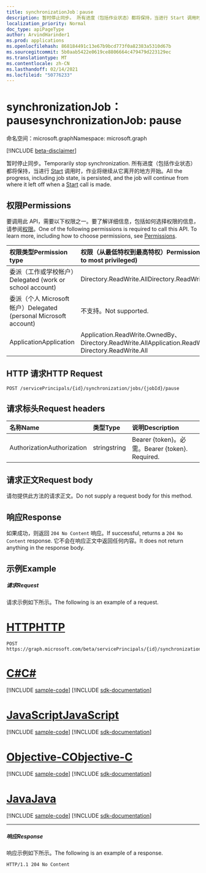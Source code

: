 ```yaml
---
title: synchronizationJob：pause
description: 暂时停止同步。 所有进度（包括作业状态）都将保持，当进行 Start 调用时，作业将继续从它离开的地方开始。
localization_priority: Normal
doc_type: apiPageType
author: ArvindHarinder1
ms.prod: applications
ms.openlocfilehash: 868184491c13e67b9bcd773f0a82383a5310d67b
ms.sourcegitcommit: 5b0aab5422e0619ce8806664c479479d223129ec
ms.translationtype: MT
ms.contentlocale: zh-CN
ms.lasthandoff: 02/14/2021
ms.locfileid: "50776233"
---
```

# <a name="synchronizationjob-pause"></a><span data-ttu-id="1d791-104">synchronizationJob：pause</span><span class="sxs-lookup"><span data-stu-id="1d791-104">synchronizationJob: pause</span></span>

<span data-ttu-id="1d791-105">命名空间：microsoft.graph</span><span class="sxs-lookup"><span data-stu-id="1d791-105">Namespace: microsoft.graph</span></span>

[!INCLUDE [beta-disclaimer](../../includes/beta-disclaimer.md)]

<span data-ttu-id="1d791-106">暂时停止同步。</span><span class="sxs-lookup"><span data-stu-id="1d791-106">Temporarily stop synchronization.</span></span> <span data-ttu-id="1d791-107">所有进度（包括作业状态）都将保持，当进行 [Start](../api/synchronization-synchronizationjob-start.md) 调用时，作业将继续从它离开的地方开始。</span><span class="sxs-lookup"><span data-stu-id="1d791-107">All the progress, including job state, is persisted, and the job will continue from where it left off when a [Start](../api/synchronization-synchronizationjob-start.md) call is made.</span></span>

## <a name="permissions"></a><span data-ttu-id="1d791-108">权限</span><span class="sxs-lookup"><span data-stu-id="1d791-108">Permissions</span></span>
<span data-ttu-id="1d791-p103">要调用此 API，需要以下权限之一。要了解详细信息，包括如何选择权限的信息，请参阅[权限](/graph/permissions-reference)。</span><span class="sxs-lookup"><span data-stu-id="1d791-p103">One of the following permissions is required to call this API. To learn more, including how to choose permissions, see [Permissions](/graph/permissions-reference).</span></span>

|<span data-ttu-id="1d791-111">权限类型</span><span class="sxs-lookup"><span data-stu-id="1d791-111">Permission type</span></span>                        | <span data-ttu-id="1d791-112">权限（从最低特权到最高特权）</span><span class="sxs-lookup"><span data-stu-id="1d791-112">Permissions (from least to most privileged)</span></span>              |
|:--------------------------------------|:---------------------------------------------------------|
|<span data-ttu-id="1d791-113">委派（工作或学校帐户）</span><span class="sxs-lookup"><span data-stu-id="1d791-113">Delegated (work or school account)</span></span>     |<span data-ttu-id="1d791-114">Directory.ReadWrite.All</span><span class="sxs-lookup"><span data-stu-id="1d791-114">Directory.ReadWrite.All</span></span>  |
|<span data-ttu-id="1d791-115">委派（个人 Microsoft 帐户）</span><span class="sxs-lookup"><span data-stu-id="1d791-115">Delegated (personal Microsoft account)</span></span> |<span data-ttu-id="1d791-116">不支持。</span><span class="sxs-lookup"><span data-stu-id="1d791-116">Not supported.</span></span>  |
|<span data-ttu-id="1d791-117">Application</span><span class="sxs-lookup"><span data-stu-id="1d791-117">Application</span></span>                            |<span data-ttu-id="1d791-118">Application.ReadWrite.OwnedBy、Directory.ReadWrite.All</span><span class="sxs-lookup"><span data-stu-id="1d791-118">Application.ReadWrite.OwnedBy, Directory.ReadWrite.All</span></span> | 

## <a name="http-request"></a><span data-ttu-id="1d791-119">HTTP 请求</span><span class="sxs-lookup"><span data-stu-id="1d791-119">HTTP Request</span></span>
<!-- { "blockType": "ignored" } -->
```http
POST /servicePrincipals/{id}/synchronization/jobs/{jobId}/pause
```

## <a name="request-headers"></a><span data-ttu-id="1d791-120">请求标头</span><span class="sxs-lookup"><span data-stu-id="1d791-120">Request headers</span></span>

| <span data-ttu-id="1d791-121">名称</span><span class="sxs-lookup"><span data-stu-id="1d791-121">Name</span></span>           | <span data-ttu-id="1d791-122">类型</span><span class="sxs-lookup"><span data-stu-id="1d791-122">Type</span></span>    | <span data-ttu-id="1d791-123">说明</span><span class="sxs-lookup"><span data-stu-id="1d791-123">Description</span></span>|
|:---------------|:--------|:-----------|
| <span data-ttu-id="1d791-124">Authorization</span><span class="sxs-lookup"><span data-stu-id="1d791-124">Authorization</span></span>  | <span data-ttu-id="1d791-125">string</span><span class="sxs-lookup"><span data-stu-id="1d791-125">string</span></span>  | <span data-ttu-id="1d791-p104">Bearer {token}。必需。</span><span class="sxs-lookup"><span data-stu-id="1d791-p104">Bearer {token}. Required.</span></span> |

## <a name="request-body"></a><span data-ttu-id="1d791-128">请求正文</span><span class="sxs-lookup"><span data-stu-id="1d791-128">Request body</span></span>

<span data-ttu-id="1d791-129">请勿提供此方法的请求正文。</span><span class="sxs-lookup"><span data-stu-id="1d791-129">Do not supply a request body for this method.</span></span>

## <a name="response"></a><span data-ttu-id="1d791-130">响应</span><span class="sxs-lookup"><span data-stu-id="1d791-130">Response</span></span>

<span data-ttu-id="1d791-131">如果成功，则返回 `204 No Content` 响应。</span><span class="sxs-lookup"><span data-stu-id="1d791-131">If successful, returns a `204 No Content` response.</span></span> <span data-ttu-id="1d791-132">它不会在响应正文中返回任何内容。</span><span class="sxs-lookup"><span data-stu-id="1d791-132">It does not return anything in the response body.</span></span>

## <a name="example"></a><span data-ttu-id="1d791-133">示例</span><span class="sxs-lookup"><span data-stu-id="1d791-133">Example</span></span>

##### <a name="request"></a><span data-ttu-id="1d791-134">请求</span><span class="sxs-lookup"><span data-stu-id="1d791-134">Request</span></span>
<span data-ttu-id="1d791-135">请求示例如下所示。</span><span class="sxs-lookup"><span data-stu-id="1d791-135">The following is an example of a request.</span></span>

# <a name="http"></a>[<span data-ttu-id="1d791-136">HTTP</span><span class="sxs-lookup"><span data-stu-id="1d791-136">HTTP</span></span>](#tab/http)
<!-- {
  "blockType": "request",
  "name": "synchronizationjob_pause"
}-->
```http
POST https://graph.microsoft.com/beta/servicePrincipals/{id}/synchronization/jobs/{jobId}/pause
```
# <a name="c"></a>[<span data-ttu-id="1d791-137">C#</span><span class="sxs-lookup"><span data-stu-id="1d791-137">C#</span></span>](#tab/csharp)
[!INCLUDE [sample-code](../includes/snippets/csharp/synchronizationjob-pause-csharp-snippets.md)]
[!INCLUDE [sdk-documentation](../includes/snippets/snippets-sdk-documentation-link.md)]

# <a name="javascript"></a>[<span data-ttu-id="1d791-138">JavaScript</span><span class="sxs-lookup"><span data-stu-id="1d791-138">JavaScript</span></span>](#tab/javascript)
[!INCLUDE [sample-code](../includes/snippets/javascript/synchronizationjob-pause-javascript-snippets.md)]
[!INCLUDE [sdk-documentation](../includes/snippets/snippets-sdk-documentation-link.md)]

# <a name="objective-c"></a>[<span data-ttu-id="1d791-139">Objective-C</span><span class="sxs-lookup"><span data-stu-id="1d791-139">Objective-C</span></span>](#tab/objc)
[!INCLUDE [sample-code](../includes/snippets/objc/synchronizationjob-pause-objc-snippets.md)]
[!INCLUDE [sdk-documentation](../includes/snippets/snippets-sdk-documentation-link.md)]

# <a name="java"></a>[<span data-ttu-id="1d791-140">Java</span><span class="sxs-lookup"><span data-stu-id="1d791-140">Java</span></span>](#tab/java)
[!INCLUDE [sample-code](../includes/snippets/java/synchronizationjob-pause-java-snippets.md)]
[!INCLUDE [sdk-documentation](../includes/snippets/snippets-sdk-documentation-link.md)]

---


##### <a name="response"></a><span data-ttu-id="1d791-141">响应</span><span class="sxs-lookup"><span data-stu-id="1d791-141">Response</span></span>
<span data-ttu-id="1d791-142">响应示例如下所示。</span><span class="sxs-lookup"><span data-stu-id="1d791-142">The following is an example of a response.</span></span>
<!-- {
  "blockType": "response",
  "truncated": true,
  "@odata.type": "microsoft.graph.None"
} -->
```http
HTTP/1.1 204 No Content
```
<!-- uuid: 8fcb5dbc-d5aa-4681-8e31-b001d5168d79
2015-10-25 14:57:30 UTC -->
<!--
{
  "type": "#page.annotation",
  "description": "synchronizationJob: pause",
  "keywords": "",
  "section": "documentation",
  "tocPath": "",
  "suppressions": [
  ]
}
-->


